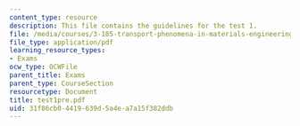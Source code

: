 ```yaml
---
content_type: resource
description: This file contains the guidelines for the test 1.
file: /media/courses/3-185-transport-phenomena-in-materials-engineering-fall-2003/31f86cb04419639d5a4ea7a15f382ddb_test1pre.pdf
file_type: application/pdf
learning_resource_types:
- Exams
ocw_type: OCWFile
parent_title: Exams
parent_type: CourseSection
resourcetype: Document
title: test1pre.pdf
uid: 31f86cb0-4419-639d-5a4e-a7a15f382ddb
---
```

